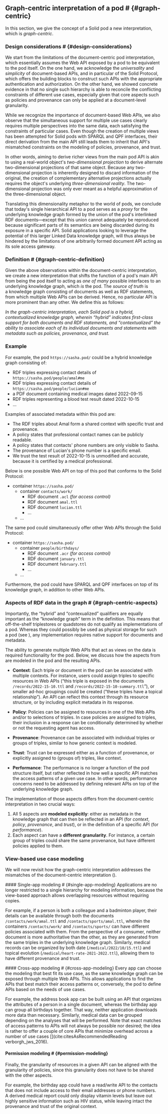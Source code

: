 ## Graph-centric interpretation of a pod # {#graph-centric}
In this section,
we give the concept of a Solid pod a new interpretation,
which is _graph-centric_.

### Design considerations # {#design-considerations}
We start from the limitations of the document-centric pod interpretation,
which essentially assumes the Web API exposed by a pod
to be equivalent to the pod itself.
On the one hand,
we acknowledge the _universality_ and _simplicity_
of document-based APIs,
and in particular of the Solid Protocol,
which offers the building blocks to construct such APIs
with the appropriate authentication and authorization.
On the other hand,
we showed concrete evidence in [](#document-centric-consequences)
that no single such hierarchy is able to
reconcile the conflicting constraints of different use cases,
especially given that core aspects such as policies and provenance
can only be applied at a document-level granularity.

While we recognize the importance of document-based Web APIs,
we also observe that the simultaneous support for multiple use cases
clearly requires multiple perspectives into the same data,
each satisfying the constraints of particular cases.
Even though the creation of multiple views has been attempted for Solid pods
with SPARQL and QPF interfaces,
their direct derivation from the main API
still leads them to inherit that API's mismatched constraints
on the modeling of policies, provenance, and trust.

In other words,
aiming to derive richer views from the main pod API
is akin to using a real-world object's _two-dimensional projection_
to derive alternate two-dimensional projections of that same object.
Because any two-dimensional projection
is inherently designed to discard information of the original,
the creation of complementary alternative projections
actually requires the object's underlying _three-dimensional reality_.
The two-dimensional projection was only ever meant
as a helpful approximation of the three-dimensional object.

Translating this dimensionality metaphor to the world of pods,
we conclude that today's single hierarchical API to a pod
serves as a _proxy_ for the underlying knowledge graph
formed by the union of the pod's interlinked RDF documents—except that
this union cannot adequately be reproduced
because significant parts of its semantics are being discarded
during its exposure in a specific API.
Solid applications looking to leverage
the potential of this larger Linked Data knowledge graph,
will thus always be hindered by
the limitations of one arbitrarily formed document API
acting as its sole access gateway.

### Definition # {#graph-centric-definition}
Given the above observations within the document-centric interpretation,
we create a new interpretation
that shifts the function of a pod's main API
from being the pod itself
to acting as _one of many_ possible interfaces
to an underlying knowledge graph,
which _is_ the pod.
The _source of truth_ is a knowledge graph
consisting of documents as well as RDF statements,
from which multiple Web APIs can be derived.
Hence, no particular API is more prominent than any other.
We define this as follows:

_In the graph-centric interpretation,
each <dfn id="dfn-graph-centric">Solid pod</dfn>
is a hybrid, contextualized knowledge graph,
wherein “hybrid”
indicates first-class support for both documents and RDF statements,
and “contextualized”
the ability to associate each of its individual documents and statements
with metadata such as policies, provenance, and trust._

### Example
For example,
the pod `https://sasha.pod/` could be a hybrid knowledge graph
consisting of:

- RDF triples expressing contact details of `https://sasha.pod/people/amal#me`
- RDF triples expressing contact details of `https://sasha.pod/people/lucian#me`
- a PDF document containing medical images dated 2022-09-15
- RDF triples representing a blood test result dated 2022-10-15
- …

Examples of associated metadata within this pod are:

- The RDF triples about Amal form a shared context with specific trust and provenance.
- A policy states that professional contact names can be publicly readable.
- A policy states that contacts' phone numbers are only visible to Sasha.
- The provenance of Lucian's phone number is a specific email.
- We trust the test result of 2022-10-15 is unmodified and accurate,
  because it is certified by a medical professional.

Below is one possible Web API on top of this pod
that conforms to the Solid Protocol:

- container `https://sasha.pod/`
  - container `contacts/work/`
    - RDF document `.acl` _(for access control)_
    - RDF document `amal.ttl`
    - RDF document `lucian.ttl`
    - …
  - …

The same pod could simultaneously offer other Web APIs through the Solid Protocol:

- container `https://sasha.pod/`
  - container `people/birthdays/`
    - RDF document `.acr` _(for access control)_
    - RDF document `january.ttl`
    - RDF document `february.ttl`
    - …
  - …

Furthermore, the pod could have SPARQL and QPF interfaces on top of its knowledge graph,
in addition to other Web APIs.

### Aspects of RDF data in the graph # {#graph-centric-aspects}
Importantly,
the “hybrid” and “contexualized” qualifiers
are equally important as the “knowledge graph” term in the definition.
This means that off-the-shelf triplestores or quadstores
do not qualify as implementations of a pod.
Whereas they could possibly be used as physical storage for such a pod
(see [](#comparison-storage)),
any implementation requires native support for documents and metadata.

The ability to generate multiple Web APIs
that act as views on the data
is required functionality for the pod.
Below,
we discuss how the aspects from [](#document-centric-aspects)
are modeled in the pod and the resulting APIs.

- **Context**:
  Each triple or document in the pod
  can be associated with multiple contexts.
  For instance,
  users could assign triples to specific resources in Web APIs
  (“this triple is exposed in the documents `/records/2022-15-10.ttl`
   and `/records/2022-15-10-summary.ttl`”),
  or smaller ad-hoc groupings could be created
  (“these triples have a topical relationship”).
  An API can reflect this context
  through its resource structure,
  or by including explicit metadata in its response.

- **Policy**:
  Policies can be assigned to resources in one of the Web APIs
  and/or to selections of triples.
  In case policies are assigned to triples,
  their inclusion in a response can be conditionally determined
  by whether or not the requesting agent has access.

- **Provenance**:
  Provenance can be associated with individual triples or groups of triples,
  similar to how generic context is modeled.

- **Trust**:
  Trust can be expressed either as a function of provenance,
  or explicitly assigned to (groups of) triples, like context.

- **Performance**:
  The performance is no longer a function of the pod structure itself,
  but rather reflected in how well a specific API
  matches the access patterns of a given use case.
  In other words,
  performance concerns need to be addressed
  by defining relevant APIs on top of the underlying knowledge graph.

The implementation of those aspects
differs from the document-centric interpretation
in two crucial ways:

1. All 5 aspects are **modeled explicitly**:
    either as metadata in the knowledge graph
    that can then be reflected in an API
    (for _context_, _policy_, _provenance_, and _trust_),
    or in the definition of a specific API
    (for _performance_).
2. Each aspect can have a **different granularity**.
    For instance,
    a certain group of triples could share the same provenance,
    but have different policies applied to them.

### View-based use case modeling
We will now revisit how the graph-centric interpretation
addresses the mismatches of the document-centric interpretation
([](#document-centric-consequences)).

#### Single-app modeling # {#single-app-modeling}
Applications are no longer restricted to a single hierarchy
for modeling information,
because the view-based approach allows overlapping resources
without requiring copies.

For example,
if a person is both a colleague and a badminton player,
their details can be available through both
the documents `/contacts/work/amal.ttl` and `/contacts/sports/amal.ttl`,
wherein
the containers `/contacts/work/` and `/contacts/sports/`
can have different policies associated with them.
From the perspective of a consumer,
neither document is more authoritative than the other,
as they are generated from the same triples in the underlying knowledge graph.
Similarly,
medical records can be organized
by both date (`/medical/2022/10/15.ttl`)
and topical evolution (`/medical/heart-rate-2021-2022.ttl`),
allowing them to have different provenance and trust.

#### Cross-app modeling # {#cross-app-modeling}
Every app can choose the modeling that best fit its use case,
as the same knowledge graph can be exposed through multiple Web APIs.
This allows applications to find the APIs that best match their access patterns
or, conversely, the pod to define APIs based on the needs of use cases.

For example,
the address book app can be built using an API
that organizes the attributes of a person in a single document,
whereas the birthday app can group all birthdays together.
That way, neither application downloads more data than necessary.
Similarly,
medical data can be grouped depending on the analyses that will be performed.
Note that exact matches of access patterns to APIs
will not always be possible nor desired;
the idea is rather to offer a couple of core APIs
that minimize overhead
across a number of use cases [](cite:citesAsRecommendedReading verborgh_jws_2016).

#### Permission modeling # {#permission-modeling}
Finally,
the granularity of resources in a given API
can be aligned with the granularity of policies,
since this granularity does not have to be shared with the other aspects.

For example,
the birthday app could have a read/write API to the contacts
that does not include access to their email addresses or phone numbers.
A derived medical report could only display vitamin levels
but leave out highly sensitive information such as HIV status,
while leaving intact the provenance and trust of the original context.
